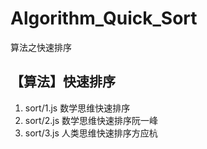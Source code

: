 # Algorithm_Quick_Sort
算法之快速排序

## 【算法】快速排序
1. sort/1.js 数学思维快速排序
2. sort/2.js 数学思维快速排序阮一峰
3. sort/3.js 人类思维快速排序方应杭
